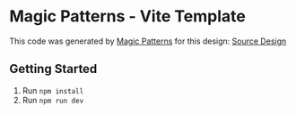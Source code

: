 # Magic Patterns - Vite Template

This code was generated by [Magic Patterns](https://magicpatterns.com) for this design: [Source Design](https://www.magicpatterns.com/c/jbxh9sg36d5u41yzyu3jmb)

## Getting Started

1. Run `npm install`
2. Run `npm run dev`
